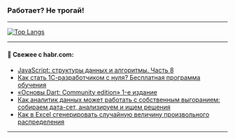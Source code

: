 ### Работает? Не трогай!

---
<!--
#### 🛠️ Technical stack:

![Java](https://img.shields.io/badge/Java-informational?logo=Oracle&style=flat&logoColor=white&color=FF4500)
![Kotlin](https://img.shields.io/badge/Kotlin-informational?logo=Kotlin&style=flat&logoColor=white&color=774D97)
![TS](https://img.shields.io/badge/TypeScript-informational?logo=typeScript&style=flat&logoColor=black&color=017acc)
![Python](https://img.shields.io/badge/Python-informational?logo=Python&style=flat&logoColor=black&color=ffdd54) <br>
![Spring](https://img.shields.io/badge/Spring-informational?logo=Spring&style=flat&logoColor=white&color=6DB33F) 
![SpringBoot](https://img.shields.io/badge/SpringBoot-informational?logo=SpringBoot&style=flat&logoColor=white&color=6DB33F)
![Nest](https://img.shields.io/badge/NestJS-informational?logo=NestJS&style=flat&logoColor=white&color=E0234E) 
![NodeJS](https://img.shields.io/badge/NodeJS-informational?logo=node.js&style=flat&logoColor=white&color=70A760)<br>
![PostgreSQL](https://img.shields.io/badge/PostgreSQL-informational?logo=PostgreSQL&style=flat&logoColor=white&color=DAA520)
![MongoDB](https://img.shields.io/badge/MongoDB-informational?logo=MongoDB&style=flat&logoColor=white&color=870000)
![Apache](https://img.shields.io/badge/Apache-informational?logo=apache&style=flat&logoColor=white&color=f74e28)

___ 
-->

<!--- #### 🛠️ : --->

[![Top Langs](https://github-readme-stats-82jvfl3w3-advtsettinggmailcoms-projects.vercel.app/api/top-langs/?username=zloylis&langs_count=10&hide_title=true&title_color=e6edf3&size_weight=0.5&count_weight=0.5&layout=compact&hide_progress=true&hide_border=true&theme=dracula)](https://github.com/zloylis)

<!---


####  :octocat:&nbsp;&nbsp; Статистика:

![GitHub stats](https://github-readme-stats-u2qms2cxw-advtsettinggmailcoms-projects.vercel.app/api?username=zloylis&show_icons=true&hide_border=true&theme=dracula&title_color=e6edf3&include_all_commits=true&count_private=true&hide_rank=false&hide_title=true&rank_icon=github)
-->
---

#### 💬 Свежее с habr.com:

<!-- BLOG-POST-LIST:START -->
- [JavaScript: структуры данных и алгоритмы. Часть 8](https://habr.com/ru/companies/timeweb/articles/872326/?utm_source=habrahabr&utm_medium=rss&utm_campaign=872326)
- [Как стать 1С-разработчиком с нуля? Бесплатная программа обучения](https://habr.com/ru/articles/881246/?utm_source=habrahabr&utm_medium=rss&utm_campaign=881246)
- [«Основы Dart: Community edition» 1-е издание](https://habr.com/ru/articles/865214/?utm_source=habrahabr&utm_medium=rss&utm_campaign=865214)
- [Как аналитик данных может работать с собственным выгоранием: собираем дата-сет, анализируем и ищем решения](https://habr.com/ru/companies/yandex_praktikum/articles/879320/?utm_source=habrahabr&utm_medium=rss&utm_campaign=879320)
- [Как в Excel сгенерировать случайную величину произвольного распределения](https://habr.com/ru/companies/lanit/articles/879446/?utm_source=habrahabr&utm_medium=rss&utm_campaign=879446)
<!-- BLOG-POST-LIST:END -->

---
